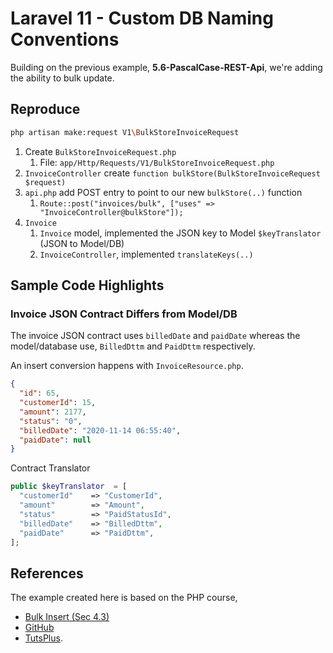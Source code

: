 # Laravel 11 - Custom DB Naming Conventions

Building on the previous example, **5.6-PascalCase-REST-Api**, we're adding the ability to bulk update.

## Reproduce

```sh
php artisan make:request V1\BulkStoreInvoiceRequest
```

1. Create `BulkStoreInvoiceRequest.php`
   1. File: `app/Http/Requests/V1/BulkStoreInvoiceRequest.php`
2. `InvoiceController` create `function bulkStore(BulkStoreInvoiceRequest $request)`
3. `api.php` add POST entry to point to our new `bulkStore(..)` function
   1. `Route::post("invoices/bulk", ["uses" => "InvoiceController@bulkStore"]);`
4. `Invoice`
   1. `Invoice` model, implemented the JSON key to Model `$keyTranslator` (JSON to Model/DB)
   2. `InvoiceController`, implemented `translateKeys(..)`

## Sample Code Highlights

### Invoice JSON Contract Differs from Model/DB

The invoice JSON contract uses `billedDate` and `paidDate` whereas the model/database use, `BilledDttm` and `PaidDttm` respectively.

An insert conversion happens with `InvoiceResource.php`.

```json
{
  "id": 65,
  "customerId": 15,
  "amount": 2177,
  "status": "0",
  "billedDate": "2020-11-14 06:55:40",
  "paidDate": null
}
```

Contract Translator

```php
public $keyTranslator  = [
  "customerId"    => "CustomerId",
  "amount"        => "Amount",
  "status"        => "PaidStatusId",
  "billedDate"    => "BilledDttm",
  "paidDate"      => "PaidDttm",
];
```

## References

The example created here is based on the PHP course,

* [Bulk Insert (Sec 4.3)](https://youtu.be/YGqCZjdgJJk?t=4971)
* [GitHub](https://github.com/tutsplus/build-a-restful-api-with-laravel-2022)
* [TutsPlus](https://code.tutsplus.com/how-to-build-a-rest-api-with-laravel-php-full-course--cms-93786t).
